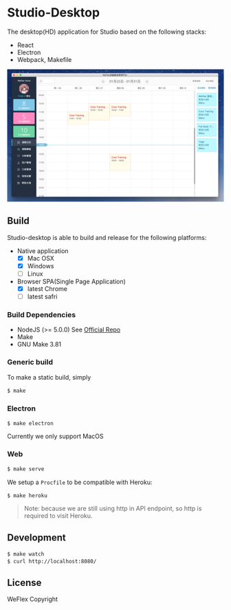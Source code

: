 # Studio-Desktop

The desktop(HD) application for Studio based on the following stacks:

- React
- Electron
- Webpack, Makefile

![v1.0](./history/v1.0.png)

## Build

Studio-desktop is able to build and release for the following platforms:

- Native application
  - [x] Mac OSX
  - [x] Windows
  - [ ] Linux

- Browser SPA(Single Page Application)
  - [x] latest Chrome
  - [ ] latest safri

### Build Dependencies

* NodeJS (>= 5.0.0) See [Official Repo](https://nodejs.org/en/download/)
* Make
* GNU Make 3.81

### Generic build

To make a static build, simply

```sh
$ make
```

### Electron

```
$ make electron
```

Currently we only support MacOS

### Web 

```sh
$ make serve
```

We setup a `Procfile` to be compatible with Heroku:

```
$ make heroku
```

> Note: because we are still using http in API endpoint, so http is required to visit Heroku.

## Development

```sh
$ make watch
$ curl http://localhost:8080/
```

## License

WeFlex Copyright

